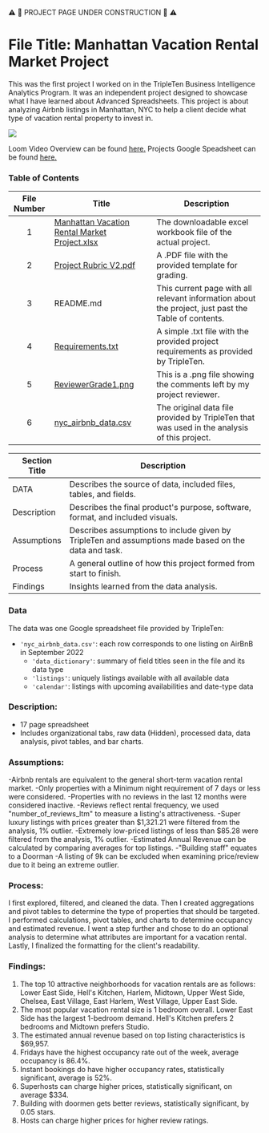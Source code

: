 :warning: :construction: PROJECT PAGE UNDER CONSTRUCTION :construction: :warning:

# File Title: Manhattan Vacation Rental Market Project

This was the first project I worked on in the TripleTen Business Intelligence Analytics Program. It was an independent project designed to showcase what I have learned about Advanced Spreadsheets. This project is about analyzing Airbnb listings in Manhattan, NYC to help a client decide what type of vacation rental property to invest in.

[<img src="https://github.com/Tiffany-Bergett/Data_projects_TripleTen/blob/main/Images/Manhattan%20Project.png">](https://docs.google.com/spreadsheets/d/1dNFTH1PFCCO9aLPLjjbvPxlqKe1Hkd2Nenf2dFyWxe0/edit?usp=sharing)


Loom Video Overview can be found <a href='NEW LINK STILL NEEDED' target=_blank><u>here</u>.</a>
Projects Google Speadsheet can be found <a href='https://docs.google.com/spreadsheets/d/1dNFTH1PFCCO9aLPLjjbvPxlqKe1Hkd2Nenf2dFyWxe0/edit?usp=sharing' target=_blank><u>here</u>.</a>

### Table of Contents
| File Number | Title | Description |
| :-----------: | ----------- |----------- |
| 1 | [Manhattan Vacation Rental Market Project.xlsx](https://github.com/Tiffany-Bergett/Data_projects_TripleTen/blob/main/Manhattan%20Vacation%20Rental%20Market%20Project/Manhattan%20Vacation%20Rental%20Market%20Project.xlsx) | The downloadable excel workbook file of the actual project. |
| 2 | [Project Rubric V2.pdf](https://github.com/Tiffany-Bergett/Data_projects_TripleTen/blob/main/Manhattan%20Vacation%20Rental%20Market%20Project/Project%20Rubric%20V2.pdf) | A .PDF file with the provided template for grading. |
| 3 | README.md | This current page with all relevant information about the project, just past the Table of contents. |
| 4 | [Requirements.txt](https://github.com/Tiffany-Bergett/Data_projects_TripleTen/blob/main/Manhattan%20Vacation%20Rental%20Market%20Project/Requirements.txt) | A simple .txt file with the provided project requirements as provided by TripleTen. |
| 5 | [ReviewerGrade1.png](https://github.com/Tiffany-Bergett/Data_projects_TripleTen/blob/main/Manhattan%20Vacation%20Rental%20Market%20Project/ReviewerGrade1.png) | This is a .png file showing the comments left by my project reviewer. |
| 6 | [nyc_airbnb_data.csv](https://github.com/Tiffany-Bergett/Data_projects_TripleTen/blob/main/Manhattan%20Vacation%20Rental%20Market%20Project/nyc_airbnb_data.csv) | The original data file provided by TripleTen that was used in the analysis of this project. |

| Section Title | Description |
| ----------- |----------- |
| DATA | Describes the source of data, included files, tables, and fields. |
| Description | Describes the final product's purpose, software, format, and included visuals. |
| Assumptions | Describes assumptions to include given by TripleTen and assumptions made based on the data and task. |
| Process | A general outline of how this project formed from start to finish. |
| Findings | Insights learned from the data analysis. |

### Data
The data was one Google spreadsheet file provided by TripleTen:
- `'nyc_airbnb_data.csv'`: each row corresponds to one listing on AirBnB in September 2022
    - `'data_dictionary'`: summary of field titles seen in the file and its data type
    - `'listings'`: uniquely listings available with all available data
    - `'calendar'`: listings with upcoming availabilities and date-type data

### Description:
- 17 page spreadsheet
- Includes organizational tabs, raw data (Hidden), processed data, data analysis, pivot tables, and bar charts.

### Assumptions:
-Airbnb rentals are equivalent to the general short-term vacation rental market.
-Only properties with a Minimum night requirement of 7 days or less were considered. 
-Properties with no reviews in the last 12 months were considered inactive.
-Reviews reflect rental frequency, we used "number_of_reviews_ltm" to measure a listing's attractiveness.
-Super luxury listings with prices greater than $1,321.21 were filtered from the analysis, 1% outlier.
-Extremely low-priced listings of less than $85.28 were filtered from the analysis, 1% outlier.
-Estimated Annual Revenue can be calculated by comparing averages for top listings.
-"Building staff" equates to a Doorman
-A listing of 9k can be excluded when examining price/review due to it being an extreme outlier.

### Process:
I first explored, filtered, and cleaned the data.
Then I created aggregations and pivot tables to determine the type of properties that should be targeted.
I performed calculations, pivot tables, and charts to determine occupancy and estimated revenue.
I went a step further and chose to do an optional analysis to determine what attributes are important for a vacation rental.
Lastly, I finalized the formatting for the client's readability.

### Findings:
1. The top 10 attractive neighborhoods for vacation rentals are as follows: Lower East Side, Hell's Kitchen, Harlem, Midtown, Upper West Side, Chelsea, East Village, East Harlem, West Village, Upper East Side.	
2. The most popular vacation rental size is 1 bedroom overall. Lower East Side has the largest 1-bedroom demand. Hell's Kitchen prefers 2 bedrooms and Midtown prefers Studio.	
3. The estimated annual revenue based on top listing characteristics is $69,957.	
4. Fridays have the highest occupancy rate out of the week, average occupancy is 86.4%.	
5. Instant bookings do have higher occupancy rates, statistically significant, average is 52%.	
6. Superhosts can charge higher prices, statistically significant, on average $334.	
7. Building with doormen gets better reviews, statistically significant, by 0.05 stars.	
8. Hosts can charge higher prices for higher review ratings.	

